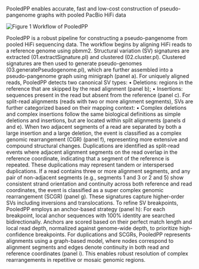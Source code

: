 PooledPP enables accurate, fast and low-cost construction of pseudo-pangenome graphs with pooled PacBio HiFi data

![Figure 1](https://github.com/user-attachments/assets/1966db69-6de1-40cf-b354-29ff5b2dd42e)
Workflow of PooledPP

PooledPP is a robust pipeline for constructing a pseudo-pangenome from pooled HiFi sequencing data. The workflow begins by aligning HiFi reads to a reference genome using pbmm2. Structural variation (SV) signatures are extracted (01.extractSignature.pl) and clustered (02.cluster.pl). Clustered signatures are then used to generate pseudo-genomes (03.generatePseudogenome.pl), which are further assembled into a pseudo-pangenome graph using minigraph (panel a).
For uniquely aligned reads, PooledPP detects two canonical SV types:
•	Deletions: regions in the reference that are skipped by the read alignment (panel b);
•	Insertions: sequences present in the read but absent from the reference (panel c).
For split-read alignments (reads with two or more alignment segments), SVs are further categorized based on their mapping context:
•	Complex deletions and complex insertions follow the same biological definitions as simple deletions and insertions, but are located within split alignments (panels d and e).
When two adjacent segments of a read are separated by both a large insertion and a large deletion, the event is classified as a complex genomic rearrangement (CGR) (panel f), representing more extensive and compound structural changes.
Duplications are identified as split-read events where adjacent alignment segments on the read overlap in the reference coordinate, indicating that a segment of the reference is repeated. These duplications may represent tandem or interspersed duplications.
If a read contains three or more alignment segments, and any pair of non-adjacent segments (e.g., segments 1 and 3 or 2 and 5) show consistent strand orientation and continuity across both reference and read coordinates, the event is classified as a super complex genomic rearrangement (SCGR) (panel g). These signatures capture higher-order SVs including inversions and translocations.
To refine SV breakpoints, PooledPP employs an anchor-based strategy (panel h):
For each breakpoint, local anchor sequences with 100% identity are searched bidirectionally. Anchors are scored based on their perfect match length and local read depth, normalized against genome-wide depth, to prioritize high-confidence breakpoints.
For duplications and SCGRs, PooledPP represents alignments using a graph-based model, where nodes correspond to alignment segments and edges denote continuity in both read and reference coordinates (panel i). This enables robust resolution of complex rearrangements in repetitive or mosaic genomic regions.
